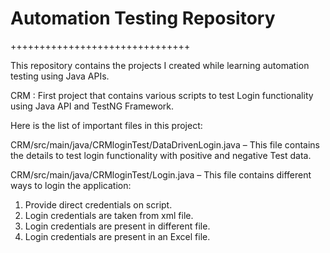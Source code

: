 # Automation Testing Repository
+++++++++++++++++++++++++++++++

This repository contains the projects I created while learning automation testing using Java APIs.

CRM : First project that contains various scripts to test Login functionality using Java API and TestNG Framework.

Here is the list of important files in this project:

CRM/src/main/java/CRMloginTest/DataDrivenLogin.java – This file contains the details to test login functionality with positive and negative Test data.

CRM/src/main/java/CRMloginTest/Login.java – This file contains different ways to login the application:

1.	Provide direct credentials on script.
2.	Login credentials are taken from xml file.
3.	Login credentials are present in different file.
4.	Login credentials are present in an Excel file.
